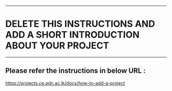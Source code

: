 ___
# DELETE THIS INSTRUCTIONS AND ADD A SHORT INTRODUCTION ABOUT YOUR PROJECT
___

## Please refer the instructions in below URL  :

https://projects.ce.pdn.ac.lk/docs/how-to-add-a-project
